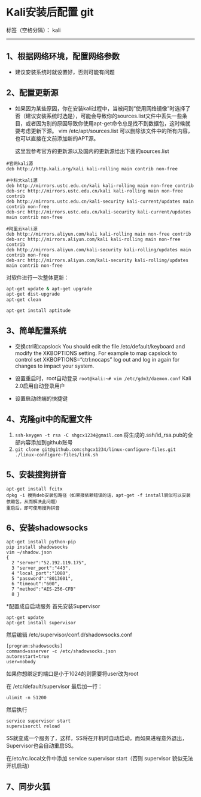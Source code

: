 # Kali安装后配置 git

标签（空格分隔）： kali

---
## 1、根据网络环境，配置网络参数
- 建议安装系统时就设置好，否则可能有问题  
## 2、配置更新源
- 如果因为某些原因，你在安装kali过程中，当被问到“使用网络镜像”时选择了否（建议安装系统时选是），可能会导致你的sources.list文件中丢失一些条目，或者因为别的原因导致你使用apt-get命令总是找不到数据包，这时候就要考虑更新下源。
vim /etc/apt/sources.list
可以删除该文件中的所有内容，也可以直接在文前添加新的APT源。

    这里我参考官方的更新源以及国内的更新源给出下面的sources.list

```
#官网kali源
deb http://http.kali.org/kali kali-rolling main contrib non-free

#中科大kali源
deb http://mirrors.ustc.edu.cn/kali kali-rolling main non-free contrib
deb-src http://mirrors.ustc.edu.cn/kali kali-rolling main non-free contrib
deb http://mirrors.ustc.edu.cn/kali-security kali-current/updates main contrib non-free
deb-src http://mirrors.ustc.edu.cn/kali-security kali-current/updates main contrib non-free

#阿里云kali源
deb http://mirrors.aliyun.com/kali kali-rolling main non-free contrib
deb-src http://mirrors.aliyun.com/kali kali-rolling main non-free contrib
deb http://mirrors.aliyun.com/kali-security kali-rolling/updates main contrib non-free
deb-src http://mirrors.aliyun.com/kali-security kali-rolling/updates main contrib non-free
```

对软件进行一次整体更新：
```bash
apt-get update & apt-get upgrade
apt-get dist-upgrade 
apt-get clean

apt-get install aptitude
```

## 3、简单配置系统
* 交换ctrl和capslock
You should edit the file /etc/default/keyboard and modify the XKBOPTIONS setting.
For example to map capslock to control set XKBOPTIONS=“ctrl:nocaps”
log out and log in again for changes to impact your system.

* 设置重启时，root自动登录
`root@kali:~# vim /etc/gdm3/daemon.conf`
Kali 2.0启用自动登录用户


* 设置启动终端的快捷键

## 4、克隆git中的配置文件
1. `ssh-keygen -t rsa -C shgcx1234@gmail.com`
将生成的.ssh/id_rsa.pub的全部内容添加到github账号
2. `git clone git@github.com:shgcx1234/linux-configure-files.git
./linux-configure-files/link.sh`

## 5、安装搜狗拼音
```
apt-get install fcitx
dpkg -i 搜狗deb安装包路径（如果报依赖错误的话，apt-get -f install貌似可以安装依赖包，从而解决此问题）
重启后，即可使用搜狗拼音
```
## 6、安装shadowsocks
```
apt-get install python-pip
pip install shadowsocks
vim ~/shadow.json
{
  2 "server":"52.192.119.175",
  3 "server_port":"443",
  4 "local_port":"1080",
  5 "password":"8013601",
  6 "timeout":"600",
  7 "method":"AES-256-CFB"
  8 }
```
*配置成自启动服务
首先安装Supervisor
```
apt-get update 
apt-get install supervisor
```
然后编辑 /etc/supervisor/conf.d/shadowsocks.conf
```
[program:shadowsocks] 
command=ssserver -c /etc/shadowsocks.json 
autorestart=true 
user=nobody
```

如果你想绑定的端口是小于1024的则需要将user改为root

在 /etc/default/supervisor 最后加一行：
```
ulimit -n 51200
```

然后执行
```
service supervisor start 
supervisorctl reload
```

SS就变成一个服务了，这样，SS将在开机时自动启动，而如果进程意外退出，Supervisor也会自动重启SS。

在/etc/rc.local文件中添加 service supervisor start（否则 supervisor 貌似无法开机启动）

## 7、同步火狐


